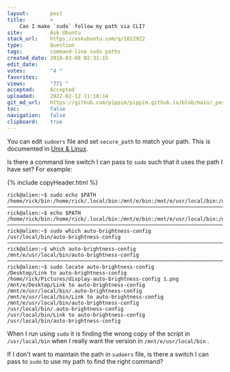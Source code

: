 ```yaml
---
layout:       post
title:        >
    Can I make `sudo` follow my path via CLI?
site:         Ask Ubuntu
stack_url:    https://askubuntu.com/q/1012922
type:         Question
tags:         command-line sudo paths
created_date: 2018-03-08 02:31:15
edit_date:    
votes:        "4 "
favorites:    
views:        "771 "
accepted:     Accepted
uploaded:     2022-02-12 11:18:14
git_md_url:   https://github.com/pippim/pippim.github.io/blob/main/_posts/2018/2018-03-08-Can-I-make-_sudo_-follow-my-path-via-CLI_.md
toc:          false
navigation:   false
clipboard:    true
---
```


You can edit `sudoers` file and set `secure_path` to match your path. This is documented in [Unix & Linux][1].

Is there a command line switch I can pass to `sudo` such that it uses the path I have set? For example:

{% include copyHeader.html %}
``` 
rick@alien:~$ sudo echo $PATH
/home/rick/bin:/home/rick/.local/bin:/mnt/e/bin:/mnt/e/usr/local/bin:/usr/local/sbin:/usr/local/bin:/usr/sbin:/usr/bin:/sbin:/bin:/usr/games:/usr/local/games:/snap/bin
───────────────────────────────────────────────────────────────────────────────
rick@alien:~$ echo $PATH
/home/rick/bin:/home/rick/.local/bin:/mnt/e/bin:/mnt/e/usr/local/bin:/usr/local/sbin:/usr/local/bin:/usr/sbin:/usr/bin:/sbin:/bin:/usr/games:/usr/local/games:/snap/bin
───────────────────────────────────────────────────────────────────────────────
rick@alien:~$ sudo which auto-brightness-config
/usr/local/bin/auto-brightness-config
───────────────────────────────────────────────────────────────────────────────
rick@alien:~$ which auto-brightness-config
/mnt/e/usr/local/bin/auto-brightness-config
───────────────────────────────────────────────────────────────────────────────
rick@alien:~$ sudo locate auto-brightness-config
/Desktop/Link to auto-brightness-config
/home/rick/Pictures/display-auto-brightness-config 1.png
/mnt/e/Desktop/Link to auto-brightness-config
/mnt/e/usr/local/bin/.auto-brightness-config
/mnt/e/usr/local/bin/Link to auto-brightness-config
/mnt/e/usr/local/bin/auto-brightness-config
/usr/local/bin/.auto-brightness-config
/usr/local/bin/Link to auto-brightness-config
/usr/local/bin/auto-brightness-config
```

When I run using `sudo` it is finding the wrong copy of the script in `/usr/local/bin` when I really want the version in `/mnt/e/usr/local/bin` .

If I don't want to maintain the path in `sudoers` file, is there a switch I can pass to `sudo` to use my path to find the right command?

  [1]: https://unix.stackexchange.com/questions/8646/why-are-path-variables-different-when-running-via-sudo-and-su

